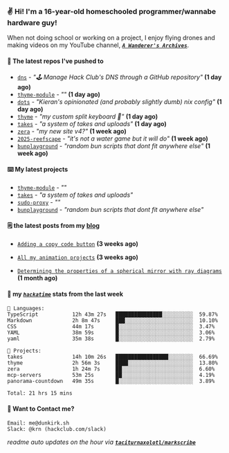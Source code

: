 ### ✌️ Hi! I'm a 16-year-old homeschooled programmer/wannabe hardware guy!

When not doing school or working on a project, I enjoy flying drones and making videos on my YouTube channel, [**_`A Wanderer's Archives`_**](https://youtube.com/@wanderer.archives).

#### 👷 The latest repos I've pushed to

- [`dns`](https://github.com/hackclub/dns) - _"🕹 Manage Hack Club's DNS through a GitHub repository"_ **(1 day ago)**
- [`thyme-module`](https://github.com/taciturnaxolotl/thyme-module) - _""_ **(1 day ago)**
- [`dots`](https://github.com/taciturnaxolotl/dots) - _"Kieran's opinionated (and probably slightly dumb) nix config"_ **(1 day ago)**
- [`thyme`](https://github.com/taciturnaxolotl/thyme) - _"my custom split keyboard 🫶"_ **(1 day ago)**
- [`takes`](https://github.com/taciturnaxolotl/takes) - _"a system of takes and uploads"_ **(1 day ago)**
- [`zera`](https://github.com/taciturnaxolotl/zera) - _"my new site v4?"_ **(1 week ago)**
- [`2025-reefscape`](https://github.com/df1317/2025-reefscape) - _"it's not a water game but it will do"_ **(1 week ago)**
- [`bunplayground`](https://github.com/taciturnaxolotl/bunplayground) - _"random bun scripts that dont fit anywhere else"_ **(1 week ago)**

#### ⌨️ My latest projects

- [`thyme-module`](https://github.com/taciturnaxolotl/thyme-module) - _""_
- [`takes`](https://github.com/taciturnaxolotl/takes) - _"a system of takes and uploads"_
- [`sudo-proxy`](https://github.com/taciturnaxolotl/sudo-proxy) - _""_
- [`bunplayground`](https://github.com/taciturnaxolotl/bunplayground) - _"random bun scripts that dont fit anywhere else"_

#### 🗒️ the latest posts from my [blog](https://dunkirk.sh)

- [`Adding a copy code button`](https://dunkirk.sh/blog/adding-a-copy-button/) **(3 weeks ago)**

- [`All my animation projects`](https://dunkirk.sh/blog/my-animations/) **(3 weeks ago)**

- [`Determining the properties of a spherical mirror with ray diagrams`](https://dunkirk.sh/blog/spherical-ray-diagrams/) **(1 month ago)**



#### 📡 my [_`hackatime`_](https://waka.hackclub.com) stats from the last week

```text
💾 Languages:
TypeScript           12h 43m 27s   ███████████████░░░░░░░░░░  59.87%
Markdown             2h 8m 47s     ███░░░░░░░░░░░░░░░░░░░░░░  10.10%
CSS                  44m 17s       █░░░░░░░░░░░░░░░░░░░░░░░░  3.47%
YAML                 38m 59s       █░░░░░░░░░░░░░░░░░░░░░░░░  3.06%
yaml                 35m 38s       █░░░░░░░░░░░░░░░░░░░░░░░░  2.79%

💼 Projects:
takes                14h 10m 26s   █████████████████░░░░░░░░  66.69%
thyme                2h 56m 3s     ████░░░░░░░░░░░░░░░░░░░░░  13.80%
zera                 1h 24m 7s     ██░░░░░░░░░░░░░░░░░░░░░░░  6.60%
mcp-servers          53m 25s       ██░░░░░░░░░░░░░░░░░░░░░░░  4.19%
panorama-countdown   49m 35s       █░░░░░░░░░░░░░░░░░░░░░░░░  3.89%

Total: 21 hrs 15 mins
```

#### 📮 Want to Contact me?

```text
Email: me@dunkirk.sh
Slack: @krn (hackclub.com/slack)
```

_readme auto updates on the hour via [**`taciturnaxolotl/markscribe`**](https://github.com/taciturnaxolotl/markscribe)_

